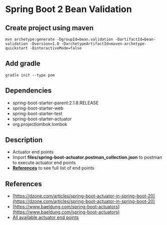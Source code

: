 # Spring Boot 2 Bean Validation

## Create project using maven
```
mvn archetype:generate -DgroupId=bean.validation -DartifactId=bean-validation -Dversion=1.0 -DarchetypeArtifactId=maven-archetype-quickstart -DinteractiveMode=false
```

## Add gradle
```
gradle init --type pom
```

## Dependencies
* spring-boot-starter-parent:2.1.8.RELEASE
* spring-boot-starter-web
* spring-boot-starter-test
* spring-boot-starter-actuator
* org.projectlombok:lombok

## Description
* Actuator end points
* Import **files/spring-boot-actuator.postman_collection.json** to postman to execute actuator end points
* **[References](#References)** to see full list of end points

## References
* [https://dzone.com/articles/spring-boot-actuator-in-spring-boot-20](https://dzone.com/articles/spring-boot-actuator-in-spring-boot-20)
* [https://www.baeldung.com/spring-boot-actuators](https://www.baeldung.com/spring-boot-actuators)
* [All available actuator end points](https://docs.spring.io/spring-boot/docs/current/reference/html/production-ready-endpoints.html)